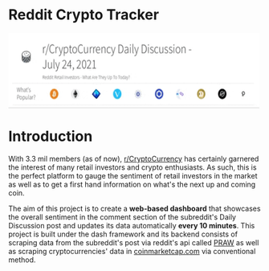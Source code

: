 # Reddit Crypto Tracker

<p><img align="center" src="https://github.com/olivertan1999/Reddit-Crypto-Tracker/blob/main/media/header.gif" width="500" height="150" /></p>

# Introduction
With 3.3 mil members (as of now), [r/CryptoCurrency](https://coinmarketcap.com/all/views/all/) has certainly garnered the interest of many retail investors and crypto enthusiasts. As such, this is the perfect platform to gauge the sentiment of retail investors in the market as well as to get a first hand information on what's the next up and coming coin.

The aim of this project is to create a **web-based dashboard** that showcases the overall sentiment in the comment section of the subreddit's Daily Discussion post and updates its data automatically **every 10 minutes**. This project is built under the dash framework and its backend consists of scraping data from the subreddit's post via reddit's api called [PRAW](https://praw.readthedocs.io/en/stable/) as well as scraping cryptocurrencies' data in [coinmarketcap.com](https://coinmarketcap.com/all/views/all/) via conventional method.
